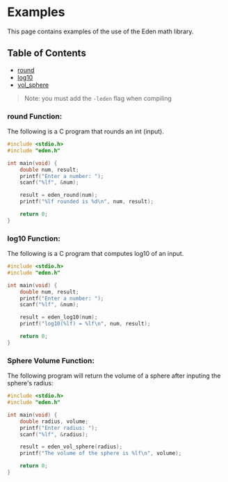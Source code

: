 # Examples
This page contains examples of the use of the Eden math library.

## Table of Contents
* [round](#round-function)
* [log10](#log10-function)
* [vol_sphere](#sphere-volume-function)

> Note: you must add the `-leden` flag when compiling

### round Function:
The following is a C program that rounds an int (input).
```c
#include <stdio.h>
#include "eden.h"

int main(void) {
	double num, result;
    printf("Enter a number: ");
	scanf("%lf", &num);

	result = eden_round(num);
	printf("%lf rounded is %d\n", num, result);

	return 0;
}
```

### log10 Function:
The following is a C program that computes log10 of an input.
```c
#include <stdio.h>
#include "eden.h"

int main(void) {
    double num, result;
    printf("Enter a number: ");
    scanf("%lf", &num);

    result = eden_log10(num);
    printf("log10(%lf) = %lf\n", num, result);

    return 0;
}
```

### Sphere Volume Function:
The following program will return the volume of a sphere after inputing the sphere's radius:
```c
#include <stdio.h>
#include "eden.h"

int main(void) {
    double radius, volume;
    printf("Enter radius: ");
    scanf("%lf", &radius);

    result = eden_vol_sphere(radius);
    printf("The volume of the sphere is %lf\n", volume);

    return 0;
}
```